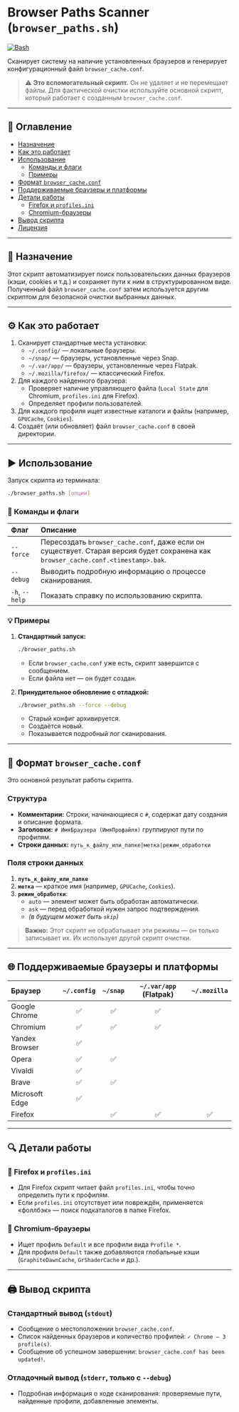 # Browser Paths Scanner (`browser_paths.sh`)

[![Bash](https://img.shields.io/badge/language-Bash-blue.svg)](https://www.gnu.org/software/bash/)

Сканирует систему на наличие установленных браузеров и генерирует конфигурационный файл `browser_cache.conf`.

> ⚠️ **Это вспомогательный скрипт.** Он не удаляет и не перемещает файлы. Для фактической очистки используйте основной скрипт, который работает с созданным `browser_cache.conf`.

---

## 📖 Оглавление

- [Назначение](#-назначение)
- [Как это работает](#-как-это-работает)
- [Использование](#-использование)
  - [Команды и флаги](#-команды-и-флаги)
  - [Примеры](#-примеры)
- [Формат `browser_cache.conf`](#-формат-browser_cacheconf)
- [Поддерживаемые браузеры и платформы](#-поддерживаемые-браузеры-и-платформы)
- [Детали работы](#-детали-работы)
  - [Firefox и `profiles.ini`](#-firefox-и-profilesini)
  - [Chromium-браузеры](#-chromium-браузеры)
- [Вывод скрипта](#-вывод-скрипта)
- [Лицензия](#-лицензия)

---

## 🎯 Назначение

Этот скрипт автоматизирует поиск пользовательских данных браузеров (кэши, cookies и т.д.) и сохраняет пути к ним в структурированном виде. Полученный файл `browser_cache.conf` затем используется другим скриптом для безопасной очистки выбранных данных.

---

## ⚙️ Как это работает

1.  Сканирует стандартные места установки:
    *   `~/.config/` — локальные браузеры.
    *   `~/snap/` — браузеры, установленные через Snap.
    *   `~/.var/app/` — браузеры, установленные через Flatpak.
    *   `~/.mozilla/firefox/` — классический Firefox.
2.  Для каждого найденного браузера:
    *   Проверяет наличие управляющего файла (`Local State` для Chromium, `profiles.ini` для Firefox).
    *   Определяет профили пользователей.
3.  Для каждого профиля ищет известные каталоги и файлы (например, `GPUCache`, `Cookies`).
4.  Создаёт (или обновляет) файл `browser_cache.conf` в своей директории.

---

## ▶️ Использование

Запуск скрипта из терминала:

```bash
./browser_paths.sh [опции]
```

### 📌 Команды и флаги

| Флаг         | Описание |
| :----------- | :------- |
| `--force`    | Пересоздать `browser_cache.conf`, даже если он существует. Старая версия будет сохранена как `browser_cache.conf.<timestamp>.bak`. |
| `--debug`    | Выводить подробную информацию о процессе сканирования. |
| `-h`, `--help` | Показать справку по использованию скрипта. |

### 💡 Примеры

1.  **Стандартный запуск:**
    ```bash
    ./browser_paths.sh
    ```
    *   Если `browser_cache.conf` уже есть, скрипт завершится с сообщением.
    *   Если файла нет — он будет создан.

2.  **Принудительное обновление с отладкой:**
    ```bash
    ./browser_paths.sh --force --debug
    ```
    *   Старый конфиг архивируется.
    *   Создаётся новый.
    *   Показывается подробный лог сканирования.

---

## 📁 Формат `browser_cache.conf`

Это основной результат работы скрипта.

### Структура

*   **Комментарии:** Строки, начинающиеся с `#`, содержат дату создания и описание формата.
*   **Заголовки:** `# ИмяБраузера (ИмяПрофайля)` группируют пути по профилям.
*   **Строки данных:** `путь_к_файлу_или_папке|метка|режим_обработки`

### Поля строки данных

1.  **`путь_к_файлу_или_папке`**
2.  **`метка`** — краткое имя (например, `GPUCache`, `Cookies`).
3.  **`режим_обработки`**:
    *   `auto` — элемент может быть обработан автоматически.
    *   `ask` — перед обработкой нужен запрос подтверждения.
    *   *(в будущем может быть `skip`)*

> **Важно:** Этот скрипт не обрабатывает эти режимы — он только записывает их. Их использует другой скрипт очистки.

---

## 🌐 Поддерживаемые браузеры и платформы

| Браузер             | `~/.config` | `~/snap` | `~/.var/app` (Flatpak) | `~/.mozilla` |
| :------------------ | :---------: | :------: | :--------------------: | :----------: |
| Google Chrome       |      ✅      |    ✅     |           ✅            |              |
| Chromium            |      ✅      |    ✅     |           ✅            |              |
| Yandex Browser      |      ✅      |          |                        |              |
| Opera               |      ✅      |    ✅     |                        |              |
| Vivaldi             |      ✅      |          |                        |              |
| Brave               |      ✅      |    ✅     |                        |              |
| Microsoft Edge      |      ✅      |          |                        |              |
| Firefox             |             |    ✅     |           ✅            |      ✅       |

---

## 🔍 Детали работы

### 🔸 Firefox и `profiles.ini`

*   Для Firefox скрипт читает файл `profiles.ini`, чтобы точно определить пути к профилям.
*   Если `profiles.ini` отсутствует или повреждён, применяется «фоллбэк» — поиск подкаталогов в папке Firefox.

### 🔸 Chromium-браузеры

*   Ищет профиль `Default` и все профили вида `Profile *`.
*   Для профиля `Default` также добавляются глобальные кэши (`GraphiteDawnCache`, `GrShaderCache` и др.).

---

## 🖨️ Вывод скрипта

### Стандартный вывод (`stdout`)

*   Сообщение о местоположении `browser_cache.conf`.
*   Список найденных браузеров и количество профилей: `✓ Chrome – 3 profile(s)`.
*   Сообщение об успешном завершении: `browser_cache.conf has been updated!`.

### Отладочный вывод (`stderr`, только с `--debug`)

*   Подробная информация о ходе сканирования: проверяемые пути, найденные профили, добавленные элементы.

